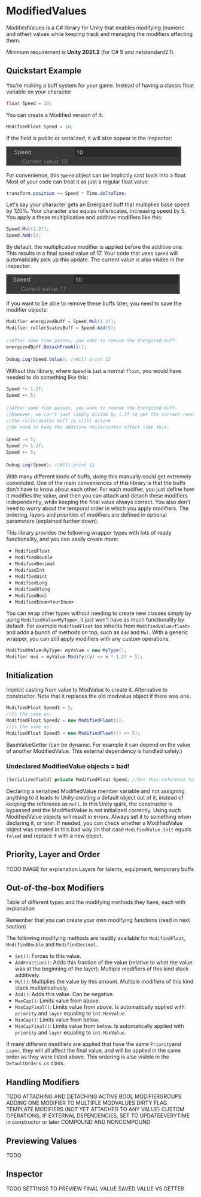 # ModifiedValues
ModifiedValues is a C# library for Unity that enables modifying (numeric and other) values while keeping track and managing the modifiers affecting them.

Minimum requirement is <strong>Unity 2021.2</strong> (for C# 9 and netstandard2.1).

## Quickstart Example

You're making a buff system for your game. Instead of having a classic float variable on your character

```C#
float Speed = 10;
```

You can create a Modified version of it:

```C#
ModifiedFloat Speed = 10;
```
If the field is public or serialized, it will also appear in the inspector:

![alt text](https://github.com/Improx/ModifiedValues/blob/main/images/speedInspector1.PNG "ModifiedValue Speed visible in the inspector")

For convenience, this `Speed` object can be implicitly cast back into a float. Most of your code can treat it as just a regular float value:

```C#
transform.position += Speed * Time.deltaTime;
```

Let's say your character gets an Energized buff that multiplies base speed by 120%. Your character also equips rollerscates, increasing speed by 5. You apply a these multiplicative and additive modifiers like this:

```C#
Speed.Mul(1.2f);
Speed.Add(5);
```

By default, the multiplicative modifier is applied before the additive one. This results in a final speed value of 17. Your code that uses `Speed` will automatically pick up this update. The current value is also visible in the inspector:

![alt text](https://github.com/Improx/ModifiedValues/blob/main/images/speedInspector2.PNG "Updated value of Speed visible in the inspector")

If you want to be able to remove these buffs later, you need to save the modifier objects:

```C#
Modifier energizedBuff = Speed.Mul(1.2f);
Modifier rollerScatesBuff = Speed.Add(5);

//After some time passes, you want to remove the Energized buff.
energizedBuff.DetachFromAll();

Debug.Log(Speed.Value); //Will print 12
```

Without this library, where `Speed` is just a normal `float`, you would have needed to do something like this:

```C#
Speed *= 1.2f;
Speed += 5;

//After some time passes, you want to remove the Energized buff.
//However, we can't just simply divide by 1.2f to get the correct result, because
//the rollerscates buff is still active
//We need to keep the additive rollerscates effect like this:

Speed -= 5;
Speed /= 1.2f;
Speed += 5;

Debug.Log(Speed); //Will print 12
```
With many different kinds of buffs, doing this manually could get extremely convoluted. One of the main conveniences of this library is that the buffs don't have to know about each other. For each modifier, you just define how it modifies the value, and then you can attach and detach these modifiers independently, while keeping the final value always correct. You also don't need to worry about the temporal order in which you apply modifiers. The ordering, layers and priorities of modifiers are defined in optional parameters (explained further down).

This library provides the following wrapper types with lots of ready functionality, and you can easily create more:

* `ModifiedFloat`
* `ModifiedDouble`
* `ModifiedDecimal`
* `ModifiedInt`
* `ModifiedUint`
* `ModifiedLong`
* `ModifiedUlong`
* `ModifiedBool`
* `ModifiedEnum<YourEnum>`

You can wrap other types without needing to create new classes simply by using `ModifiedValue<MyType>`, it just won't have as much functionality by default. For example `ModifiedFloat` too inherits from `ModifiedValue<float>` and adds a bunch of methods on top, such as `Add` and `Mul`. With a generic wrapper, you can still apply modifiers with any custom operations:

```C#
ModifiedValue<MyType> myValue = new MyType();
Modifier mod = myValue.Modify((v) => v * 1.2f + 5);
```

## Initialization
Implicit casting from value to ModValue to create it. Alternative to constructor. Note that it replaces the old modvalue object if there was one.
```C#
ModifiedFloat Speed1 = 5;
//Is the same as:
ModifiedFloat Speed2 = new ModifiedFloat(5);
//Is the same as:
ModifiedFloat Speed3 = new ModifiedFloat(() => 5);
```
BaseValueGetter (can be dynamic. For example it can depend on the value of another ModifiedValue. This external dependency is handled safely.)

### Undeclared ModifiedValue objects = bad!
```C#
[Serializedfield] private ModifiedFloat Speed; //Set this reference to a new ModifiedFloat before using it!
```
Declaring a serialized ModifiedValue member variable and not assigning anything to it leads to Unity creating a default object out of it, instead of keeping the reference as `null`. In this Unity quirk, the constructor is bypassed and the ModifiedValue is not initialized correctly. Using such ModifiedValue objects will result in errors. Always set it to something when declaring it, or later. If needed, you can check whether a ModifiedValue object was created in this bad way (in that case `ModifiedValue.Init` equals `false`) and replace it with a new object.

## Priority, Layer and Order

TODO
IMAGE for explanation
Layers for talents, equipment, temporary buffs

## Out-of-the-box Modifiers

Table of different types and the modifying methods they have, each with explanation

Remember that you can create your own modifying functions (read in next section)

The following modifying methods are readily available for `ModifiedFloat`, `ModifiedDouble` and `ModifiedDecimal`.
* `Set()`: Forces to this value.
* `AddFraction()`: Adds this fraction of the value (relative to what the value was at the beginning of the layer). Multiple modifiers of this kind stack additively.
* `Mul()`: Multiplies the value by this amount. Multiple modifiers of this kind stack multiplicatively.
* `Add()`: Adds this value. Can be negative.
* `MaxCap()`: Limits value from above.
* `MaxCapFinal()`: Limits value from above. Is automatically applied with `priority` and `layer` equaling to `int.MaxValue`.
* `MinCap()`: Limits value from below.
* `MinCapFinal()`: Limits value from below. Is automatically applied with `priority` and `layer` equaling to `int.MaxValue`.

If many different modifiers are applied that have the same `Priority`and `Layer`, they will all affect the final value, and will be applied in the same order as they were listed above. This ordering is also visible in the `DefaultOrders.cs` class.

## Handling Modifiers

TODO
ATTACHING AND DETACHING
ACTIVE BOOL
MODIFIERGROUPS
ADDING ONE MODIFIER TO MULTIPLE MODVALUES
DIRTY FLAG
TEMPLATE MODIFIERS (NOT YET ATTACHED TO ANY VALUE)
CUSTOM OPERATIONS, IF EXTERNAL DEPENDENCIES, SET TO UPDATEEVERYTIME in constructor or later
COMPOUND AND NONCOMPOUND

## Previewing Values

TODO

## Inspector

TODO
SETTINGS TO PREVIEW FINAL VALUE
SAVED VALUE VS GETTER


